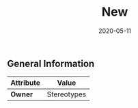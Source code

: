 ﻿---
title: New
toc: false
type: specs
date: "2020-05-11"
draft: false
specification: VEC
version: 1.2.0
documentType: "Recommendation"
elementType: Class
classes:
  - New
menu_name: vec-1.2.0
---


## General Information

| Attribute               | Value |
|-------------------------|-------|
| **Owner**               | Stereotypes |
